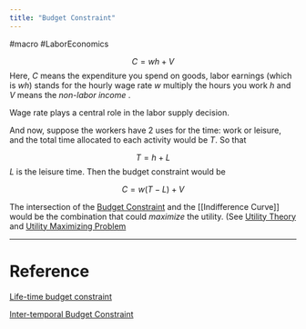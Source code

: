 ```yaml
---
title: "Budget Constraint"
---
```


#macro #LaborEconomics 

$$
C=wh+V
$$
Here, $C$ means the expenditure you spend on goods, labor earnings (which is $wh$) stands for the hourly wage rate $w$ multiply the hours you work $h$ and  $V$ means the *non-labor income*  . 

Wage rate plays a central role in the labor supply decision.

And now, suppose the workers have 2 uses for the time: work or leisure, and the total time allocated to each activity would be $T$.  So that 

$$
T=h+L
$$
$L$ is the leisure time. Then the budget constraint would be 

$$
C=w(T-L)+V
$$

The intersection of the [Budget Constraint](Budget%20Constraint.md) and the [[Indifference Curve]] would be the combination that could *maximize* the utility. (See [Utility Theory](Utility%20Theory.md) and [Utility Maximizing Problem](Utility%20Maximizing%20Problem.md)



---



# Reference 

[Life-time budget constraint](Life-time%20budget%20constraint.md)

[Inter-temporal Budget Constraint](Inter-temporal%20Budget%20Constraint.md)